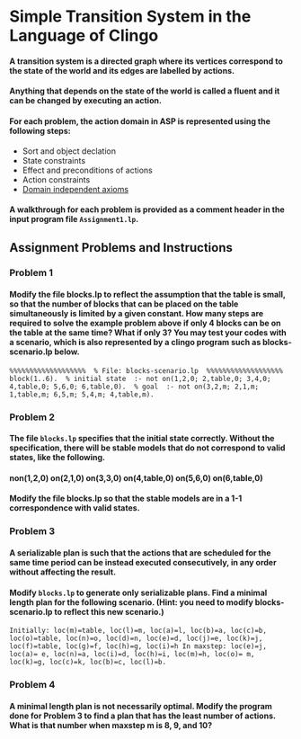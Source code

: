 # Simple Transition System in the Language of Clingo
#### A transition system is a directed graph where its vertices correspond to the state of the world and its edges are labelled by actions.

#### Anything that depends on the state of the world is called a **fluent** and it can be changed by executing an **action**.

#### For each problem, the action domain in ASP is represented using the following steps:
- Sort and object declation
- State constraints
- Effect and preconditions of actions
- Action constraints
- [Domain independent axioms](https://www.kocseaa.org/home/static_html/symposium09/slides/Friday%201%20-%20AI%20Vision/Joohyung%20Lee.pdf)

#### A walkthrough for each problem is provided as a comment header in the input program file `Assignment1.lp`. 

## Assignment Problems and Instructions

### Problem 1
#### Modify the file blocks.lp to reflect the assumption that the table is small, so that the number of blocks that can be placed on the table simultaneously is limited by a given constant. How many steps are required to solve the example problem above if only 4 blocks can be on the table at the same time? What if only 3? You may test your codes with a scenario, which is also represented by a clingo program such as blocks-scenario.lp below.
`
%%%%%%%%%%%%%%%%%%% 
% File: blocks-scenario.lp 
%%%%%%%%%%%%%%%%%%%
block(1..6). 
% initial state 
:- not on(1,2,0; 2,table,0; 3,4,0; 4,table,0; 5,6,0; 6,table,0). 
% goal 
:- not on(3,2,m; 2,1,m; 1,table,m; 6,5,m; 5,4,m; 4,table,m). 
`

### Problem 2
#### The file `blocks.lp` specifies that the initial state correctly. Without the specification, there will be stable models that do not correspond to valid states, like the following. 
#### non(1,2,0) on(2,1,0) on(3,3,0) on(4,table,0) on(5,6,0) on(6,table,0)
#### Modify the file blocks.lp so that the stable models are in a 1-1 correspondence with valid states.

### Problem 3
#### A serializable plan is such that the actions that are scheduled for the same time period can be instead executed consecutively, in any order without affecting the result.
#### Modify `blocks.lp` to generate only serializable plans. Find a minimal length plan for the following scenario. (Hint: you need to modify blocks-scenario.lp to reflect this new scenario.)
`
Initially:
loc(m)=table, loc(l)=m, loc(a)=l, loc(b)=a, loc(c)=b,
loc(o)=table, loc(n)=o, loc(d)=n, loc(e)=d, loc(j)=e,
loc(k)=j, loc(f)=table, loc(g)=f, loc(h)=g, loc(i)=h
In maxstep:
loc(e)=j, loc(a)= e, loc(n)=a, loc(i)=d, loc(h)=i,
loc(m)=h, loc(o)= m, loc(k)=g, loc(c)=k, loc(b)=c,
loc(l)=b.
`
### Problem 4
#### A minimal length plan is not necessarily optimal. Modify the program done for Problem 3 to find a plan that has the least number of actions. What is that number when maxstep m is 8, 9, and 10?
